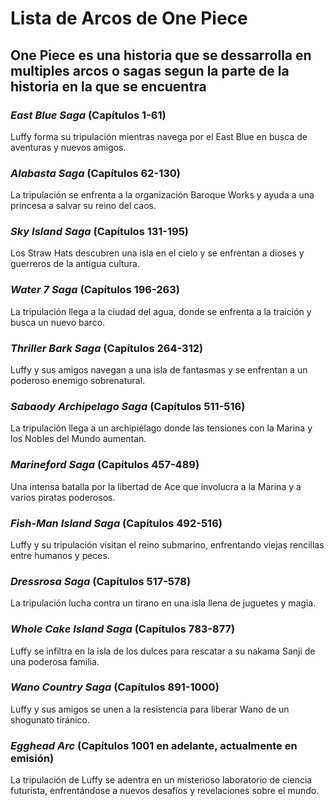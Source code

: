 # **Lista de Arcos de One Piece** 

## **One Piece es una historia que se dessarrolla en multiples arcos o sagas segun la parte de la historia en la que se encuentra**

### ***East Blue Saga*** (Capítulos 1-61)
Luffy forma su tripulación mientras navega por el East Blue en busca de aventuras y nuevos amigos.

### ***Alabasta Saga*** (Capítulos 62-130)
La tripulación se enfrenta a la organización Baroque Works y ayuda a una princesa a salvar su reino del caos.

### ***Sky Island Saga*** (Capítulos 131-195)
Los Straw Hats descubren una isla en el cielo y se enfrentan a dioses y guerreros de la antigua cultura.

### ***Water 7 Saga*** (Capítulos 196-263)
La tripulación llega a la ciudad del agua, donde se enfrenta a la traición y busca un nuevo barco.

### ***Thriller Bark Saga*** (Capítulos 264-312)
Luffy y sus amigos navegan a una isla de fantasmas y se enfrentan a un poderoso enemigo sobrenatural.

### ***Sabaody Archipelago Saga*** (Capítulos 511-516)
La tripulación llega a un archipiélago donde las tensiones con la Marina y los Nobles del Mundo aumentan.

### ***Marineford Saga*** (Capítulos 457-489)
Una intensa batalla por la libertad de Ace que involucra a la Marina y a varios piratas poderosos.

### ***Fish-Man Island Saga*** (Capítulos 492-516)
Luffy y su tripulación visitan el reino submarino, enfrentando viejas rencillas entre humanos y peces.

### ***Dressrosa Saga*** (Capítulos 517-578)
La tripulación lucha contra un tirano en una isla llena de juguetes y magia.

### ***Whole Cake Island Saga*** (Capítulos 783-877)
Luffy se infiltra en la isla de los dulces para rescatar a su nakama Sanji de una poderosa familia.

### ***Wano Country Saga*** (Capítulos 891-1000)
Luffy y sus amigos se unen a la resistencia para liberar Wano de un shogunato tiránico.

### ***Egghead Arc*** (Capítulos 1001 en adelante, actualmente en emisión)
La tripulación de Luffy se adentra en un misterioso laboratorio de ciencia futurista, enfrentándose a nuevos desafíos y revelaciones sobre el mundo.
